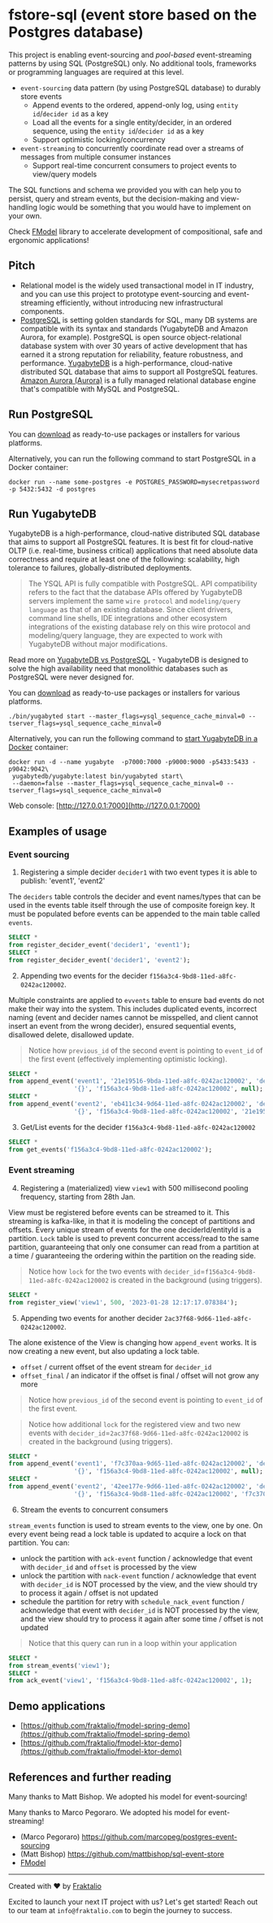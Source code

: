 # fstore-sql (event store based on the Postgres database)

This project is enabling event-sourcing and *pool-based* event-streaming patterns by using SQL (PostgreSQL) only.
No additional tools, frameworks or programming languages are required at this level.

- `event-sourcing` data pattern (by using PostgreSQL database) to durably store events
    - Append events to the ordered, append-only log, using `entity id`/`decider id` as a key
    - Load all the events for a single entity/decider, in an ordered sequence, using the `entity id`/`decider id` as a
      key
    - Support optimistic locking/concurrency
- `event-streaming` to concurrently coordinate read over a streams of messages from multiple consumer instances
    - Support real-time concurrent consumers to project events to view/query models


The SQL functions and schema we provided you with can help you to persist, query and stream events, but the
decision-making and view-handling logic would be something that you would have to implement on your own.

Check [FModel](https://fraktalio.com/fmodel/) library to accelerate development of compositional, safe and ergonomic applications!

## Pitch

- Relational model is the widely used transactional model in IT industry, and you can use this project to prototype
  event-sourcing and event-streaming efficiently, without introducing new infrastructural components.
- [PostgreSQL](https://www.postgresql.org/) is setting golden standards for SQL, many DB systems are compatible with its
  syntax and standards (YugabyteDB and Amazon Aurora, for example).
  PostgreSQL is open source object-relational database system with over 30 years of active development that has earned
  it a strong reputation for reliability, feature robustness, and performance.
  [YugabyteDB](https://www.yugabyte.com/) is a high-performance, cloud-native distributed SQL database that aims to
  support all PostgreSQL features.
  [Amazon Aurora (Aurora)](https://docs.aws.amazon.com/AmazonRDS/latest/AuroraUserGuide/CHAP_AuroraOverview.html) is a
  fully managed relational database engine that's compatible with MySQL and PostgreSQL.

## Run PostgreSQL

You can [download](https://www.postgresql.org/download/) as ready-to-use packages or installers for various platforms.

Alternatively, you can run the following command to start PostgreSQL in a Docker container:

```shell
docker run --name some-postgres -e POSTGRES_PASSWORD=mysecretpassword -p 5432:5432 -d postgres
```

## Run YugabyteDB

YugabyteDB is a high-performance, cloud-native distributed SQL database that aims to support all PostgreSQL features. It
is best fit for cloud-native OLTP (i.e. real-time, business critical) applications that need absolute data correctness
and require at least one of the following: scalability, high tolerance to failures, globally-distributed deployments.

> The YSQL API is fully compatible with PostgreSQL.
> API compatibility refers to the fact that the database APIs offered by YugabyteDB servers implement the
> same `wire protocol` and `modeling/query language` as that of an existing database. Since client drivers, command line
> shells, IDE integrations and other ecosystem integrations of the existing database rely on this wire protocol and
> modeling/query language, they are expected to work with YugabyteDB without major modifications.



Read more on [YugabyteDB vs PostgreSQL](https://docs.yugabyte.com/preview/comparisons/postgresql/) - YugabyteDB is
designed to solve the high availability need that monolithic databases such as PostgreSQL were never designed for.

You can [download](https://docs.yugabyte.com/preview/quick-start/install) as ready-to-use packages or installers for
various platforms.

```shell
./bin/yugabyted start --master_flags=ysql_sequence_cache_minval=0 --tserver_flags=ysql_sequence_cache_minval=0
```

Alternatively, you can run the following command
to [start YugabyteDB in a Docker](https://docs.yugabyte.com/preview/quick-start/create-local-cluster/docker/) container:

```shell
docker run -d --name yugabyte  -p7000:7000 -p9000:9000 -p5433:5433 -p9042:9042\
 yugabytedb/yugabyte:latest bin/yugabyted start\
 --daemon=false --master_flags=ysql_sequence_cache_minval=0 --tserver_flags=ysql_sequence_cache_minval=0
```

Web console: [http://127.0.0.1:7000](http://127.0.0.1:7000)

## Examples of usage

### Event sourcing

1. Registering a simple decider `decider1` with two event types it is able to publish: 'event1', 'event2'

The `deciders` table controls the decider and event names/types that can be used in the events table itself through the use of composite foreign key.
It must be populated before events can be appended to the main table called `events`.

```sql
SELECT *
from register_decider_event('decider1', 'event1');
SELECT *
from register_decider_event('decider1', 'event2');
```

2. Appending two events for the decider `f156a3c4-9bd8-11ed-a8fc-0242ac120002`.

Multiple constraints are applied to `evvents` table to ensure bad events do not make their way into the system.
This includes duplicated events, incorrect naming (event and decider names cannot be misspelled, and client cannot insert an event from the wrong decider), ensured sequential events, disallowed delete, disallowed update.

> Notice how `previous_id` of the second event is pointing to `event_id` of the first event (effectively implementing optimistic locking).

```sql
SELECT *
from append_event('event1', '21e19516-9bda-11ed-a8fc-0242ac120002', 'decider1', 'f156a3c4-9bd8-11ed-a8fc-0242ac120002',
                  '{}', 'f156a3c4-9bd8-11ed-a8fc-0242ac120002', null);
SELECT *
from append_event('event2', 'eb411c34-9d64-11ed-a8fc-0242ac120002', 'decider1', 'f156a3c4-9bd8-11ed-a8fc-0242ac120002',
                  '{}', 'f156a3c4-9bd8-11ed-a8fc-0242ac120002', '21e19516-9bda-11ed-a8fc-0242ac120002');
```

3. Get/List events for the decider `f156a3c4-9bd8-11ed-a8fc-0242ac120002`

```sql
SELECT *
from get_events('f156a3c4-9bd8-11ed-a8fc-0242ac120002');
```

### Event streaming

4. Registering a (materialized) view `view1` with 500 millisecond pooling frequency, starting from 28th Jan.

View must be registered before events can be streamed to it.
This streaming is kafka-like, in that it is modeling the concept of partitions and offsets.
Every unique stream of events for the one deciderId/entityId is a partition. 
`Lock` table is used to prevent concurrent access/read to the same partition, guaranteeing that only one consumer can read from a partition at a time / guaranteeing the ordering within the partition on the reading side.


> Notice how `lock` for the two events with `decider_id`=`f156a3c4-9bd8-11ed-a8fc-0242ac120002` is created in the
> background (using triggers).

```sql
SELECT *
from register_view('view1', 500, '2023-01-28 12:17:17.078384');
```

5. Appending two events for another decider `2ac37f68-9d66-11ed-a8fc-0242ac120002`.

The alone existence of the View is changing how `append_event` works. It is now creating a new event, but also updating a lock table.

 - `offset` / current offset of the event stream for `decider_id`
 - `offset_final` / an indicator if the offset is final / offset will not grow any more

> Notice how `previous_id` of the second event is pointing to `event_id` of the first event.

> Notice how additional `lock` for the registered view and two new events
> with `decider_id`=`2ac37f68-9d66-11ed-a8fc-0242ac120002` is created in the background (using triggers).

```sql
SELECT *
from append_event('event1', 'f7c370aa-9d65-11ed-a8fc-0242ac120002', 'decider1', '2ac37f68-9d66-11ed-a8fc-0242ac120002',
                  '{}', 'f156a3c4-9bd8-11ed-a8fc-0242ac120002', null);
SELECT *
from append_event('event2', '42ee177e-9d66-11ed-a8fc-0242ac120002', 'decider1', '2ac37f68-9d66-11ed-a8fc-0242ac120002',
                  '{}', 'f156a3c4-9bd8-11ed-a8fc-0242ac120002', 'f7c370aa-9d65-11ed-a8fc-0242ac120002');
```

6. Stream the events to concurrent consumers

`stream_events` function is used to stream events to the view, one by one.
On every event being read a lock table is updated to acquire a lock on that partition.
You can:

 - unlock the partition with `ack-event` function / acknowledge that event with `decider_id` and `offset` is processed by the view
 - unlock the partition with `nack-event` function / acknowledge that event with `decider_id` is NOT processed by the view, and the view should try to process it again / offset is not updated
 - schedule the partition for retry with `schedule_nack_event` function / acknowledge that event with `decider_id` is NOT processed by the view, and the view should try to process it again after some time / offset is not updated

> Notice that this query can run in a loop within your application

```sql
SELECT *
from stream_events('view1');
SELECT *
from ack_event('view1', 'f156a3c4-9bd8-11ed-a8fc-0242ac120002', 1);
```
## Demo applications

- [https://github.com/fraktalio/fmodel-spring-demo](https://github.com/fraktalio/fmodel-spring-demo)
- [https://github.com/fraktalio/fmodel-ktor-demo](https://github.com/fraktalio/fmodel-ktor-demo)


## References and further reading

Many thanks to Matt Bishop. We adopted his model for event-sourcing!

Many thanks to Marco Pegoraro. We adopted his model for event-streaming!

- (Marco Pegoraro) https://github.com/marcopeg/postgres-event-sourcing
- (Matt Bishop) https://github.com/mattbishop/sql-event-store
- [FModel](https://fraktalio.com/fmodel/)

---
Created with :heart: by [Fraktalio](https://fraktalio.com/) 

Excited to launch your next IT project with us? Let's get started! Reach out to our team at `info@fraktalio.com` to begin the journey to success.
